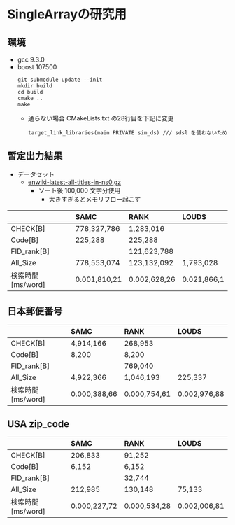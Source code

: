 # SingleArrayの研究用

## 環境
- gcc 9.3.0
- boost 107500
    ```
    git submodule update --init
    mkdir build
    cd build
    cmake ..
    make
    ```
    - 通らない場合 CMakeLists.txt の28行目を下記に変更
        ```
        target_link_libraries(main PRIVATE sim_ds) /// sdsl を使わないため
        ```

## 暫定出力結果
- データセット
    - [enwiki-latest-all-titles-in-ns0.gz](https://dumps.wikimedia.org/enwiki/latest/)
        - ソート後 100,000 文字分使用
            - 大きすぎるとメモリフロー起こす

||SAMC|RANK|LOUDS|
|:-|:-|:-|:-|
|CHECK[B]|778,327,786|1,283,016||
|Code[B]|225,288|225,288|||
|FID_rank[B]||121,623,788||
|All_Size|778,553,074|123,132,092|1,793,028|
|検索時間[ms/word]|0.001,810,21|0.002,628,26|0.021,866,1|

## 日本郵便番号
||SAMC|RANK|LOUDS|
|:-|:-|:-|:-|
|CHECK[B]|4,914,166|268,953||
|Code[B]|8,200|8,200|||
|FID_rank[B]||769,040||
|All_Size|4,922,366|1,046,193|225,337|
|検索時間[ms/word]|0.000,388,66|0.000,754,61|0.002,976,88|

## USA zip_code
||SAMC|RANK|LOUDS|
|:-|:-|:-|:-|
|CHECK[B]|206,833|91,252||
|Code[B]|6,152|6,152|||
|FID_rank[B]||32,744||
|All_Size|212,985|130,148|75,133|
|検索時間[ms/word]|0.000,227,72|0.000,534,28|0.002,006,81|